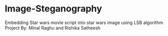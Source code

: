 # Image-Steganography
Embedding Star wars movie script into star wars image using LSB algorithm
Project By: Minal Raghu and Rishika Satheesh
